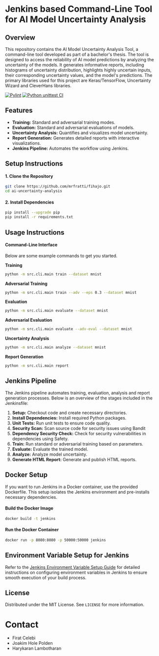 # Jenkins based Command-Line Tool for AI Model Uncertainty Analysis

## Overview 

This repository contains the AI Model Uncertainty Analysis Tool, a command-line tool developed as part of a bachelor's 
thesis. The tool is designed to access the reliability of AI model predictions by analyzing the uncertainty of the 
models. It generates informative reports, including histograms of uncertainty distribution, highlights highly 
uncertain inputs, their corresponding uncertainty values, and the model's predictions. The primary libraries used 
for this project are Keras/TensorFlow, Uncertainty Wizard and CleverHans libraries.

[![Pylint](https://github.com/mrfratti/fihajo/actions/workflows/pylint.yml/badge.svg)](https://github.com/mrfratti/fihajo/actions/workflows/pylint.yml)
[![Python unittest CI](https://github.com/mrfratti/fihajo/actions/workflows/python-test.yml/badge.svg)](https://github.com/mrfratti/fihajo/actions/workflows/python-test.yml)
## Features 

- **Training:** Standard and adversarial training modes.
- **Evaluation:** Standard and adversarial evaluations of models.
- **Uncertainty Analysis:** Quantifies and visualizes model uncertainty.
- **Report Generation:** Generates detailed reports with interactive visualizations.
- **Jenkins Pipeline:** Automates the workflow using Jenkins.

## Setup Instructions
#### 1. Clone the Repository
```sh
git clone https://github.com/mrfratti/fihajo.git
cd ai-uncertainty-analysis
```

#### 2. Install Dependencies
```sh
pip install --upgrade pip
pip install -r requirements.txt
```

## Usage Instructions
#### Command-Line Interface
Below are some example commands to get you started.

**Training**
```sh
python -m src.cli.main train --dataset mnist
```

**Adversarial Training**
```sh
python -m src.cli.main train --adv --eps 0.3 --dataset mnist 
```
**Evaluation**
```sh
python -m src.cli.main evaluate --dataset mnist
```

**Adversarial Evaluation**
```sh
python -m src.cli.main evaluate --adv-eval --dataset mnist
```

**Uncertainty Analysis**
```sh
python -m src.cli.main analyze --dataset mnist
```

**Report Generation**
```sh
python -m src.cli.main report
```

## Jenkins Pipeline
The Jenkins pipeline automates training, evaluation, analysis and report generation processes. 
Below is an overview of the stages included in the Jenkinsfile:

1. **Setup:** Checkout code and create necessary directories.
2. **Install Dependencies:** Install required Python packages.
3. **Unit Tests:** Run unit tests to ensure code quality.
4. **Security Scan:** Scan source code for security issues using Bandit
5. **Dependency Security Check:** Check for security vulnerabilities in dependencies using Safety.
6. **Train:** Run standard or adversarial training based on parameters.
7. **Evaluate:** Evaluate the trained model.
8. **Analyze:** Analyze model uncertainty.
9. **Generate HTML Report:** Generate and publish HTML reports.

## Docker Setup
If you want to run Jenkins in a Docker container, use the provided Dockerfile. This setup isolates the Jenkins 
environment and pre-installs necessary dependencies.

#### Build the Docker Image
```sh
docker build -t jenkins
```

#### Run the Docker Container
```sh
docker run -p 8080:8080 -p 50000:50000 jenkins
```

## Environment Variable Setup for Jenkins

Refer to the [Jenkins Environment Variable Setup Guide](docs/jenkins_path_tutorial.md) for detailed instructions on 
configuring environment variables in Jenkins to ensure smooth execution of your build process. 



## License

Distributed under the MIT License. See `LICENSE` for more information. 

# Contact

- Firat Celebi
- Joakim Hole Polden
- Harykaran Lambotharan
